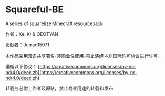 # Squareful-BE

A series of squarelize Minecraft resourcepack

作者：Xe_Kr & OEOTYAN

贡献者：Jumao15071

本作品采用知识共享署名-非商业性使用-禁止演绎 4.0 国际许可协议进行许可。

遵循以下协议： [https://creativecommons.org/licenses/by-nc-nd/4.0/deed.zh](https://creativecommons.org/licenses/by-nc-nd/4.0/deed.zh)

转载务必附上作者及原贴，禁止商业用途的转载和发布
